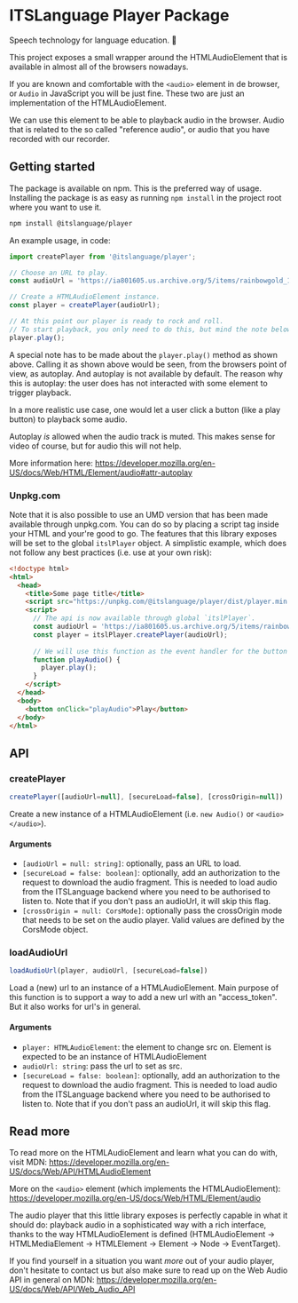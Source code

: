 # ITSLanguage Player Package

Speech technology for language education. 📣

This project exposes a small wrapper around the HTMLAudioElement that is available in almost all of
the browsers nowadays.

If you are known and comfortable with the `<audio>` element in de browser, or `Audio` in JavaScript
you will be just fine. These two are just an implementation of the HTMLAudioElement.

We can use this element to be able to playback audio in the browser. Audio that is related to the
so called "reference audio", or audio that you have recorded with our recorder.

## Getting started

The package is available on npm. This is the preferred way of usage. Installing the package is as
easy as running `npm install` in the project root where you want to use it. 

```sh
npm install @itslanguage/player
``` 

An example usage, in code:

```js
import createPlayer from '@itslanguage/player';

// Choose an URL to play.
const audioUrl = 'https://ia801605.us.archive.org/5/items/rainbowgold_1705_librivox/rainbowgold_10_various_128kb.mp3';

// Create a HTMLAudioElement instance.
const player = createPlayer(audioUrl);

// At this point our player is ready to rock and roll.
// To start playback, you only need to do this, but mind the note below!
player.play();
```

A special note has to be made about the `player.play()` method as shown above. Calling it as shown
above would be seen, from the browsers point of view, as autoplay. And autoplay is not available
by default. The reason why this is autoplay: the user does has not interacted with some element
to trigger playback.

In a more realistic use case, one would let a user click a button (like a play button) to playback
some audio.

Autoplay _is_ allowed when the audio track is muted. This makes sense for video of course, but for
audio this will not help. 

More information here: https://developer.mozilla.org/en-US/docs/Web/HTML/Element/audio#attr-autoplay

### Unpkg.com

Note that it is also possible to use an UMD version that has been made available through unpkg.com.
You can do so by placing a script tag inside your HTML and your're good to go. The features that
this library exposes will be set to the global `itslPlayer` object. A simplistic example, which
does not follow any best practices (i.e. use at your own risk):

```html
<!doctype html>
<html>
  <head>
    <title>Some page title</title>
    <script src="https://unpkg.com/@itslanguage/player/dist/player.min.js"></script>
    <script>
      // The api is now available through global `itslPlayer`.
      const audioUrl = 'https://ia801605.us.archive.org/5/items/rainbowgold_1705_librivox/rainbowgold_10_various_128kb.mp3';
      const player = itslPlayer.createPlayer(audioUrl);
      
      // We will use this function as the event handler for the button on the page
      function playAudio() {
        player.play();
      }
    </script>
  </head>
  <body>
    <button onClick="playAudio">Play</button>
  </body>
</html>

```

## API

### createPlayer

```js
createPlayer([audioUrl=null], [secureLoad=false], [crossOrigin=null])
```

Create a new instance of a HTMLAudioElement (i.e. `new Audio()` or `<audio></audio>`).

#### Arguments

- ```[audioUrl = null: string]```: optionally, pass an URL to load. 
- ```[secureLoad = false: boolean]```: optionally, add an authorization to the request to download
the audio fragment. This is needed to load audio from the ITSLanguage backend where you need to be
authorised to listen to. Note that if you don't pass an audioUrl, it will skip this flag.
- ```[crossOrigin = null: CorsMode]```: optionally pass the crossOrigin mode that needs to be set
on the audio player. Valid values are defined by the CorsMode object.

### loadAudioUrl

```js
loadAudioUrl(player, audioUrl, [secureLoad=false])
```

Load a (new) url to an instance of a HTMLAudioElement. Main purpose of this function is to support
a way to add a new url with an "access_token". But it also works for url's in general.

#### Arguments

- ```player: HTMLAudioElement```: the element to change src on. Element is expected to be an
instance of HTMLAudioElement 
- ```audioUrl: string```: pass the url to set as src. 
- ```[secureLoad = false: boolean]```: optionally, add an authorization to the request to download
the audio fragment. This is needed to load audio from the ITSLanguage backend where you need to be
authorised to listen to. Note that if you don't pass an audioUrl, it will skip this flag.


## Read more

To read more on the HTMLAudioElement and learn what you can do with, visit MDN:
https://developer.mozilla.org/en-US/docs/Web/API/HTMLAudioElement

More on the `<audio>` element (which implements the HTMLAudioElement):
https://developer.mozilla.org/en-US/docs/Web/HTML/Element/audio

The audio player that this little library exposes is perfectly capable in what it should do:
playback audio in a sophisticated way with a rich interface, thanks to the way HTMLAudioElement is
defined (HTMLAudioElement -> HTMLMediaElement -> HTMLElement -> Element -> Node -> EventTarget).

If you find yourself in a situation you want _more_ out of your audio player, don't hesitate to
contact us but also make sure to read up on the Web Audio API in general on MDN:
https://developer.mozilla.org/en-US/docs/Web/API/Web_Audio_API

[unpkg.com]: https://www.unpkg.com
